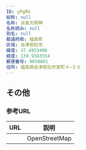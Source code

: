 ```yaml
---
ID: yPgRG
総称: null
名称: 淡嶌大明神
名称読み: null
別名: null
都道府県: 福島県
区域: 会津若松市
緯度: 37.4953408
経度: 139.9343554
郵便番号: 9650801
住所: 福島県会津若松市宮町４−５０
---
```


## その他

### 参考URL

| URL | 説明          |
| --- | ------------- |
|     | OpenStreetMap |
